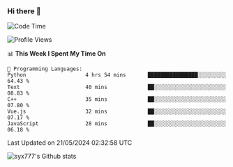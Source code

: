 ### Hi there 👋

<!--
**syx777/syx777** is a ✨ _special_ ✨ repository because its `README.md` (this file) appears on your GitHub profile.

Here are some ideas to get you started:

- 🔭 I’m currently working on ...
- 🌱 I’m currently learning ...
- 👯 I’m looking to collaborate on ...
- 🤔 I’m looking for help with ...
- 💬 Ask me about ...
- 📫 How to reach me: ...
- 😄 Pronouns: ...
- ⚡ Fun fact: ...
-->
<!--START_SECTION:waka-->
![Code Time](http://img.shields.io/badge/Code%20Time-90%20hrs%2028%20mins-blue)

![Profile Views](http://img.shields.io/badge/Profile%20Views-80-blue)

📊 **This Week I Spent My Time On** 

```text
💬 Programming Languages: 
Python                   4 hrs 54 mins       ████████████████░░░░░░░░░   64.43 % 
Text                     40 mins             ██░░░░░░░░░░░░░░░░░░░░░░░   08.83 % 
C++                      35 mins             ██░░░░░░░░░░░░░░░░░░░░░░░   07.80 % 
Vue.js                   32 mins             ██░░░░░░░░░░░░░░░░░░░░░░░   07.17 % 
JavaScript               28 mins             ██░░░░░░░░░░░░░░░░░░░░░░░   06.18 % 
```


 Last Updated on 21/05/2024 02:32:58 UTC
<!--END_SECTION:waka-->

![syx777's Github stats](https://github-readme-stats.vercel.app/api?username=syx777&show_icons=true&count_private=true&t=123456)
